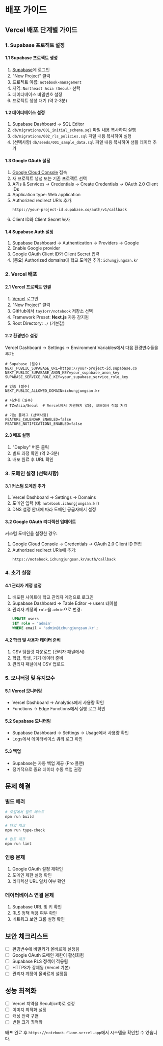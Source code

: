 # 배포 가이드

## Vercel 배포 단계별 가이드

### 1. Supabase 프로젝트 설정

#### 1.1 Supabase 프로젝트 생성
1. [Supabase](https://supabase.com)에 로그인
2. "New Project" 클릭
3. 프로젝트 이름: `notebook-management`
4. 지역: `Northeast Asia (Seoul)` 선택
5. 데이터베이스 비밀번호 설정
6. 프로젝트 생성 대기 (약 2-3분)

#### 1.2 데이터베이스 설정
1. Supabase Dashboard → SQL Editor
2. `db/migrations/001_initial_schema.sql` 파일 내용 복사하여 실행
3. `db/migrations/002_rls_policies.sql` 파일 내용 복사하여 실행
4. (선택사항) `db/seeds/001_sample_data.sql` 파일 내용 복사하여 샘플 데이터 추가

#### 1.3 Google OAuth 설정
1. [Google Cloud Console](https://console.cloud.google.com/) 접속
2. 새 프로젝트 생성 또는 기존 프로젝트 선택
3. APIs & Services → Credentials → Create Credentials → OAuth 2.0 Client IDs
4. Application type: Web application
5. Authorized redirect URIs 추가:
   ```
   https://your-project-id.supabase.co/auth/v1/callback
   ```
6. Client ID와 Client Secret 복사

#### 1.4 Supabase Auth 설정
1. Supabase Dashboard → Authentication → Providers → Google
2. Enable Google provider
3. Google OAuth Client ID와 Client Secret 입력
4. (중요) Authorized domains에 학교 도메인 추가: `ichungjungsan.kr`

### 2. Vercel 배포

#### 2.1 Vercel 프로젝트 연결
1. [Vercel](https://vercel.com) 로그인
2. "New Project" 클릭
3. GitHub에서 `tay1orr/notebook` 저장소 선택
4. Framework Preset: **Next.js** 자동 감지됨
5. Root Directory: `./` (기본값)

#### 2.2 환경변수 설정
Vercel Dashboard → Settings → Environment Variables에서 다음 환경변수들을 추가:

```env
# Supabase (필수)
NEXT_PUBLIC_SUPABASE_URL=https://your-project-id.supabase.co
NEXT_PUBLIC_SUPABASE_ANON_KEY=your_supabase_anon_key
SUPABASE_SERVICE_ROLE_KEY=your_supabase_service_role_key

# 인증 (필수)
NEXT_PUBLIC_ALLOWED_DOMAIN=ichungjungsan.kr

# 시간대 (필수)
# TZ=Asia/Seoul  # Vercel에서 지원하지 않음, 코드에서 직접 처리

# 기능 플래그 (선택사항)
FEATURE_CALENDAR_ENABLED=false
FEATURE_NOTIFICATIONS_ENABLED=false
```

#### 2.3 배포 실행
1. "Deploy" 버튼 클릭
2. 빌드 과정 확인 (약 2-3분)
3. 배포 완료 후 URL 확인

### 3. 도메인 설정 (선택사항)

#### 3.1 커스텀 도메인 추가
1. Vercel Dashboard → Settings → Domains
2. 도메인 입력 (예: `notebook.ichungjungsan.kr`)
3. DNS 설정 안내에 따라 도메인 공급자에서 설정

#### 3.2 Google OAuth 리디렉션 업데이트
커스텀 도메인을 설정한 경우:
1. Google Cloud Console → Credentials → OAuth 2.0 Client ID 편집
2. Authorized redirect URIs에 추가:
   ```
   https://notebook.ichungjungsan.kr/auth/callback
   ```

### 4. 초기 설정

#### 4.1 관리자 계정 설정
1. 배포된 사이트에 학교 관리자 계정으로 로그인
2. Supabase Dashboard → Table Editor → users 테이블
3. 관리자 계정의 `role`을 `admin`으로 변경:
   ```sql
   UPDATE users
   SET role = 'admin'
   WHERE email = 'admin@ichungjungsan.kr';
   ```

#### 4.2 학급 및 사용자 데이터 준비
1. CSV 템플릿 다운로드 (관리자 패널에서)
2. 학급, 학생, 기기 데이터 준비
3. 관리자 패널에서 CSV 업로드

### 5. 모니터링 및 유지보수

#### 5.1 Vercel 모니터링
- Vercel Dashboard → Analytics에서 사용량 확인
- Functions → Edge Functions에서 실행 로그 확인

#### 5.2 Supabase 모니터링
- Supabase Dashboard → Settings → Usage에서 사용량 확인
- Logs에서 데이터베이스 쿼리 로그 확인

#### 5.3 백업
- Supabase는 자동 백업 제공 (Pro 플랜)
- 정기적으로 중요 데이터 수동 백업 권장

## 문제 해결

### 빌드 에러
```bash
# 로컬에서 빌드 테스트
npm run build

# 타입 체크
npm run type-check

# 린트 체크
npm run lint
```

### 인증 문제
1. Google OAuth 설정 재확인
2. 도메인 제한 설정 확인
3. 리디렉션 URL 일치 여부 확인

### 데이터베이스 연결 문제
1. Supabase URL 및 키 확인
2. RLS 정책 적용 여부 확인
3. 네트워크 보안 그룹 설정 확인

## 보안 체크리스트

- [ ] 환경변수에 비밀키가 올바르게 설정됨
- [ ] Google OAuth 도메인 제한이 활성화됨
- [ ] Supabase RLS 정책이 적용됨
- [ ] HTTPS가 강제됨 (Vercel 기본)
- [ ] 관리자 계정이 올바르게 설정됨

## 성능 최적화

- [ ] Vercel 지역을 Seoul(icn1)로 설정
- [ ] 이미지 최적화 설정
- [ ] 캐싱 전략 구현
- [ ] 번들 크기 최적화

배포 완료 후 `https://notebook-flame.vercel.app`에서 시스템을 확인할 수 있습니다.